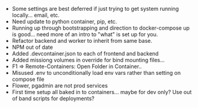 - Some settings are best deferred if just trying to get system running locally... email, etc.
- Need update to python container, pip, etc.
- Running up through bootstrapping and direction to docker-compose up is good... need more of an intro to "what" is set up for you.
- Refactor backend and worker to inherit from same base.
- NPM out of date
- Added .devcontainer.json to each of frontend and backend
- Added missiong volumes in override for bind mounting files...
- F1 => Remote-Containers: Open Folder in Container..
- Misused .env to unconditionally load env vars rather than setting on compose file
- Flower, pgadmin are not prod services
- First time setup all baked in to containers... maybe for dev only?  Use out of band scripts for deployments?
